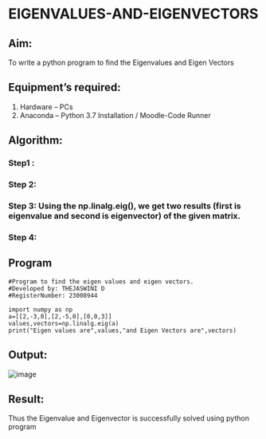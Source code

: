 # EIGENVALUES-AND-EIGENVECTORS
## Aim:
To write a python program to find the Eigenvalues and Eigen Vectors
## Equipment’s required:
1. 	Hardware – PCs
2. 	Anaconda – Python 3.7 Installation / Moodle-Code Runner
## Algorithm:
### Step1 : 
### Step 2: 
### Step 3: Using the np.linalg.eig(),  we get two results (first is eigenvalue and second is eigenvector) of the given matrix.
### Step 4: 

## Program
~~~
#Program to find the eigen values and eigen vectors.
#Developed by: THEJASWINI D
#RegisterNumber: 23008944
 
import numpy as np
a=[[2,-3,0],[2,-5,0],[0,0,3]]
values,vectors=np.linalg.eig(a)
print("Eigen values are",values,"and Eigen Vectors are",vectors)
~~~
## Output:
![image](https://github.com/thejaswinidhanaraj/EIGENVALUES-AND-EIGENVECTORS/assets/148514511/e7a8f770-686d-4b17-9c87-6c4621c40164)

## Result:
Thus the Eigenvalue and Eigenvector is successfully solved using python program
